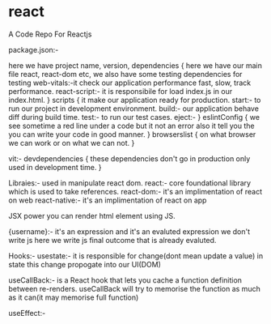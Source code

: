 # react
A Code Repo For Reactjs

package.json:-

here we have project name, version,
dependencies {
    here we have our main file react, react-dom etc, we also have some testing dependencies for testing
    web-vitals:-it check our application performance fast, slow, track performance.
    react-script:- it is responsibile for load index.js in our index.html.
}
scripts {
    it make our application ready for production. 
    start:- to run our project in development environment.
    build:- our application behave diff during build time.
    test:- to run our test cases.
    eject:- 
}
eslintConfig {
    we see sometime a red line under a code but it not an error also it tell you the you can write your code in good manner.
}
browserslist {
    on what browser we can work or on what we can not.
}

vit:-
devdependencies {
    these dependencies don't go in production only used in development time.
}

Libraies:- used in manipulate react dom.
react:- core foundational library which is used to take references.
react-dom:- it's an implimentation of react on web
react-native:- it's an implimentation of react on app

JSX power you can render html element using JS.

{username}:- it's an expression and it's an evaluted expression we don't write js here we write js final outcome that is already evaluted.

Hooks:-
usestate:- it is responsible for change(dont mean update a value) in state this change propogate into our UI(DOM)

useCallBack:- is a React hook that lets you cache a function definition between re-renders.
useCallBack will try to memorise the function as much as it can(it may memorise full function) 

useEffect:- 








